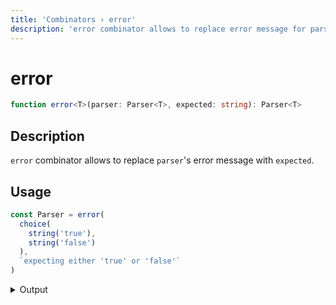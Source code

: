 ```yaml
---
title: 'Сombinators › error'
description: 'error combinator allows to replace error message for parser.'
---
```


# error

```typescript {{ withLineNumbers: false }}
function error<T>(parser: Parser<T>, expected: string): Parser<T>
```

## Description

`error` combinator allows to replace `parser`'s error message with `expected`.

## Usage

```typescript
const Parser = error(
  choice(
    string('true'),
    string('false')
  ),
  `expecting either 'true' or 'false'`
)
```

<details>
  <summary>Output</summary>

  ### Success

  ```typescript
  run(Parser).with('true')

  {
    kind: 'success',
    state: { text: 'true', index: 4 },
    value: 'true'
  }
  ```

  ### Failure

  ```typescript
  run(Parser).with('maybe')

  {
    kind: 'failure',
    state: { text: 'maybe', index: 0 },
    expected: "expecting either 'true' or 'false'"
  }
  ```
</details>
